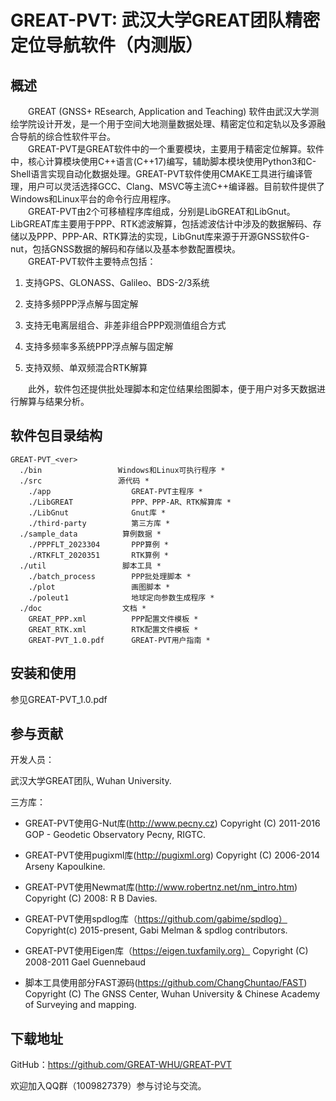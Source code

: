# GREAT-PVT: 武汉大学GREAT团队精密定位导航软件（内测版）

## 概述

&emsp;&emsp;GREAT (GNSS+ REsearch, Application and Teaching) 软件由武汉大学测绘学院设计开发，是一个用于空间大地测量数据处理、精密定位和定轨以及多源融合导航的综合性软件平台。<br />
&emsp;&emsp;GREAT-PVT是GREAT软件中的一个重要模块，主要用于精密定位解算。软件中，核心计算模块使用C++语言(C++17)编写，辅助脚本模块使用Python3和C-Shell语言实现自动化数据处理。GREAT-PVT软件使用CMAKE工具进行编译管理，用户可以灵活选择GCC、Clang、MSVC等主流C++编译器。目前软件提供了Windows和Linux平台的命令行应用程序。<br />
&emsp;&emsp;GREAT-PVT由2个可移植程序库组成，分别是LibGREAT和LibGnut。LibGREAT库主要用于PPP、RTK滤波解算，包括滤波估计中涉及的数据解码、存储以及PPP、PPP-AR、RTK算法的实现，LibGnut库来源于开源GNSS软件G-nut，包括GNSS数据的解码和存储以及基本参数配置模块。<br />
&emsp;&emsp;GREAT-PVT软件主要特点包括：
1. 支持GPS、GLONASS、Galileo、BDS-2/3系统 

2. 支持多频PPP浮点解与固定解

3. 支持无电离层组合、非差非组合PPP观测值组合方式

4. 支持多频率多系统PPP浮点解与固定解
   
5. 支持双频、单双频混合RTK解算
   

&emsp;&emsp;此外，软件包还提供批处理脚本和定位结果绘图脚本，便于用户对多天数据进行解算与结果分析。

## 软件包目录结构
```shell
GREAT-PVT_<ver>	
  ./bin	                Windows和Linux可执行程序 *
  ./src	                源代码 *
    ./app                  GREAT-PVT主程序 *
    ./LibGREAT             PPP、PPP-AR、RTK解算库 *
    ./LibGnut              Gnut库 *
    ./third-party          第三方库 *
  ./sample_data          算例数据 *
    ./PPPFLT_2023304       PPP算例 *
    ./RTKFLT_2020351       RTK算例 *
  ./util                 脚本工具 *
    ./batch_process        PPP批处理脚本 *
    ./plot                 画图脚本 *
    ./poleut1              地球定向参数生成程序 *
  ./doc                  文档 *
    GREAT_PPP.xml          PPP配置文件模板 *
    GREAT_RTK.xml          RTK配置文件模板 *
    GREAT-PVT_1.0.pdf      GREAT-PVT用户指南 *
```

## 安装和使用

参见GREAT-PVT_1.0.pdf

## 参与贡献

开发人员：

武汉大学GREAT团队, Wuhan University.

三方库：

* GREAT-PVT使用G-Nut库(http://www.pecny.cz)
  Copyright (C) 2011-2016 GOP - Geodetic Observatory Pecny, RIGTC.
  
* GREAT-PVT使用pugixml库(http://pugixml.org)
Copyright (C) 2006-2014 Arseny Kapoulkine.

* GREAT-PVT使用Newmat库(http://www.robertnz.net/nm_intro.htm)
Copyright (C) 2008: R B Davies.

* GREAT-PVT使用spdlog库（https://github.com/gabime/spdlog）
  Copyright(c) 2015-present, Gabi Melman & spdlog contributors.

* GREAT-PVT使用Eigen库（https://eigen.tuxfamily.org）
  Copyright (C) 2008-2011 Gael Guennebaud

* 脚本工具使用部分FAST源码(https://github.com/ChangChuntao/FAST)
Copyright (C) The GNSS Center, Wuhan University & Chinese Academy of Surveying and mapping.

## 下载地址

GitHub：https://github.com/GREAT-WHU/GREAT-PVT

欢迎加入QQ群（1009827379）参与讨论与交流。

